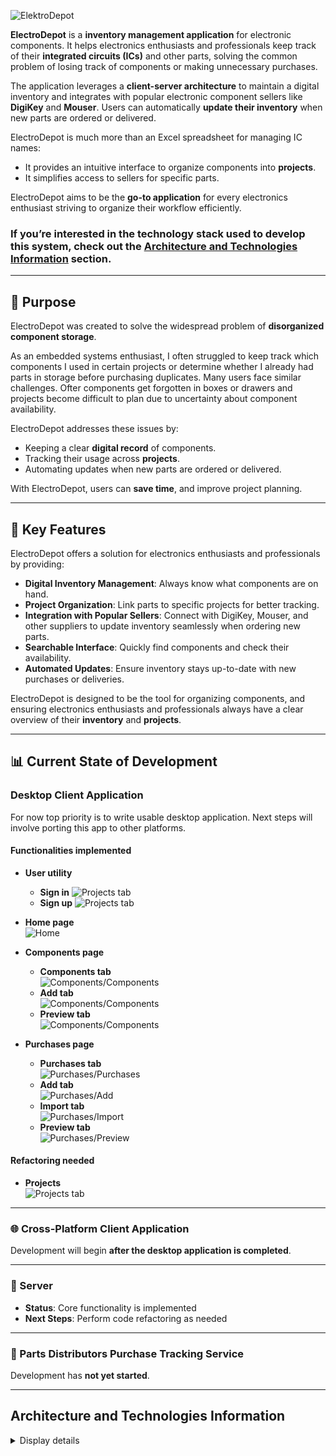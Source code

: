 ![ElektroDepot](Assets/ElectroDepotLogo.png)  

**ElectroDepot** is a **inventory management application** for electronic components. It helps electronics enthusiasts and professionals keep track of their **integrated circuits (ICs)** and other parts, solving the common problem of losing track of components or making unnecessary purchases.  

The application leverages a **client-server architecture** to maintain a digital inventory and integrates with popular electronic component sellers like **DigiKey** and **Mouser**. Users can automatically **update their inventory** when new parts are ordered or delivered.  

ElectroDepot is much more than an Excel spreadsheet for managing IC names:  
- It provides an intuitive interface to organize components into **projects**.  
- It simplifies access to sellers for specific parts.  

ElectroDepot aims to be the **go-to application** for every electronics enthusiast striving to organize their workflow efficiently.  

### If you’re interested in the **technology stack** used to develop this system, check out the [Architecture and Technologies Information](#architecture-and-technologies-information) section.

---

## 🎯 Purpose  

ElectroDepot was created to solve the widespread problem of **disorganized component storage**.  

As an embedded systems enthusiast, I often struggled to keep track which components I used in certain projects or determine whether I already had parts in storage before purchasing duplicates. Many users face similar challenges. Ofter components get forgotten in boxes or drawers and projects become difficult to plan due to uncertainty about component availability.  

ElectroDepot addresses these issues by:  
- Keeping a clear **digital record** of components.  
- Tracking their usage across **projects**.  
- Automating updates when new parts are ordered or delivered.  

With ElectroDepot, users can **save time**, and improve project planning.  

---

## 🚀 Key Features  

ElectroDepot offers a solution for electronics enthusiasts and professionals by providing:  

- **Digital Inventory Management**: Always know what components are on hand.  
- **Project Organization**: Link parts to specific projects for better tracking.  
- **Integration with Popular Sellers**: Connect with DigiKey, Mouser, and other suppliers to update inventory seamlessly when ordering new parts.  
- **Searchable Interface**: Quickly find components and check their availability.  
- **Automated Updates**: Ensure inventory stays up-to-date with new purchases or deliveries.  

ElectroDepot is designed to be the tool for organizing components, and ensuring electronics enthusiasts and professionals always have a clear overview of their **inventory** and **projects**.  

---

## 📊 Current State of Development  

### Desktop Client Application  
For now top priority is to write usable desktop application. Next steps will involve porting this app to other platforms.

#### Functionalities implemented
- **User utility** 
  - **Sign in** 
      ![Projects tab](Assets/User_Panel_Signin_Tab_Refactored.gif)
  - **Sign up** 
      ![Projects tab](Assets/User_Panel_Signup_Tab_Refactored.gif)

- **Home page**  
![Home](Assets/Home_Panel_Refactored.gif)  

- **Components page**
  - **Components tab**  
      ![Components/Components](Assets/Components_Panel_Components_Tab_Refactored.gif) 
  - **Add tab**  
      ![Components/Components](Assets/Components_Panel_Add_Tab_Refactored.gif)  
  - **Preview tab**  
      ![Components/Components](Assets/Components_Panel_Preview_Tab_Refactored.gif)  

- **Purchases page**
  - **Purchases tab**  
      ![Purchases/Purchases](Assets/Purchases_Panel_Purchases_Tab_Refactored.gif) 
  - **Add tab**  
      ![Purchases/Add](Assets/Purchases_Panel_Add_Tab_Refactored.gif)  
  - **Import tab**  
      ![Purchases/Import](Assets/Purchases_Panel_Add_Import_Refactored.gif)
  - **Preview tab**  
      ![Purchases/Preview](Assets/Purchases_Panel_Add_Preview_Refactored.gif)

#### Refactoring needed
- **Projects**  
![Projects tab](Assets/Panel_Projects.gif)


---

### 🌐 Cross-Platform Client Application  
Development will begin **after the desktop application is completed**.  

---

### 🔧 Server  
- **Status**: Core functionality is implemented  
- **Next Steps**: Perform code refactoring as needed  

---

### 🛒 Parts Distributors Purchase Tracking Service  
Development has **not yet started**.  

---

## Architecture and Technologies Information  

<details>
  <summary>Display details</summary>
  <p>
  
### 🛠️ Technology Stack  

#### 🌐 Server  
- **Language**: C#  
- **Framework**: ASP.NET Core 8  
- **ORM**: Entity Framework  
- **Database**: MS SQL  

#### 💻 Client  
- **Language**: C#  
- **Framework**: .NET 8  
- **UI Library**: AvaloniaUI 11.0.7  

#### 🛒 Purchase Tracking Module  
- **Language**: C#  
- **Framework**: .NET 8  

#### 🧪 Testing  
- **Framework**: XUnit  

---

### 📦 Project Solution Overview  

1. **🌐 Server**  
   - Handles backend architecture, REST API development, and image upload/storage procedures.  

2. **💻 Desktop Client**  
   - A desktop application built with **C#** and the **AvaloniaUI** library.  
   - Future-proof design to enable **cross-platform migration** after development completion.  

3. **🔗 ElectroDepotClassLibrary**  
   - A shared library for **data exchange** between the server and client.  
   - Provides basic functionalities and reusable client-side code.  

4. **🧪 ElectroDepotClassLibraryTests**  
   - Includes tests for server endpoints and client-side code using **XUnit**.  


  </p>
</details>




